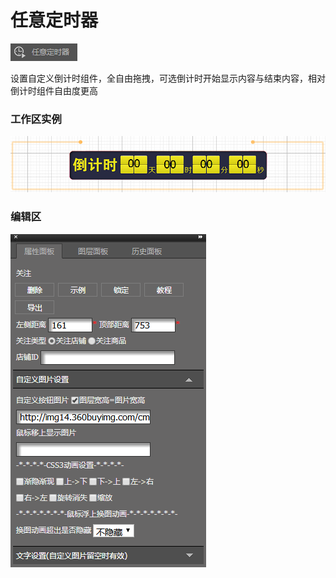 # 任意定时器

![](/assets/wwqq_18.jpg)

设置自定义倒计时组件，全自由拖拽，可选倒计时开始显示内容与结束内容，相对倒计时组件自由度更高

### 工作区实例

![](/assets/QQ18-1.png)

### 编辑区

![](/assets/QQ18-2.png)



